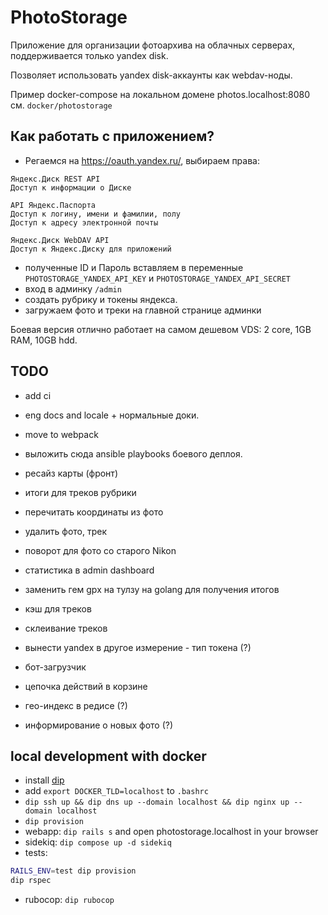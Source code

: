 # PhotoStorage

Приложение для организации фотоархива на облачных серверах, поддерживается только yandex disk.

Позволяет использовать yandex disk-аккаунты как webdav-ноды.

Пример docker-compose на локальном домене photos.localhost:8080 см. `docker/photostorage`

## Как работать с приложением?

* Регаемся на https://oauth.yandex.ru/, выбираем права:
```
Яндекс.Диск REST API
Доступ к информации о Диске

API Яндекс.Паспорта
Доступ к логину, имени и фамилии, полу
Доступ к адресу электронной почты

Яндекс.Диск WebDAV API
Доступ к Яндекс.Диску для приложений
```
* полученные ID и Пароль вставляем в переменные `PHOTOSTORAGE_YANDEX_API_KEY` и `PHOTOSTORAGE_YANDEX_API_SECRET`
* вход в админку `/admin`
* создать рубрику и токены яндекса.
* загружаем фото и треки на главной странице админки

Боевая версия отлично работает на самом дешевом VDS: 2 core, 1GB RAM, 10GB hdd.

## TODO

* add ci
* eng docs and locale + нормальные доки.
* move to webpack
* выложить сюда ansible playbooks боевого деплоя.
* ресайз карты (фронт)
* итоги для треков рубрики
* перечитать координаты из фото
* удалить фото, трек
* поворот для фото со старого Nikon
* статистика в admin dashboard

* заменить гем gpx на тулзу на golang для получения итогов
* кэш для треков
* склеивание треков

* вынести yandex в другое измерение - тип токена (?)
* бот-загрузчик
* цепочка действий в корзине

* гео-индекс в редисе (?)
* информирование о новых фото (?)

## local development with docker

* install [dip](https://github.com/bibendi/dip)
* add `export DOCKER_TLD=localhost` to `.bashrc`
* `dip ssh up && dip dns up --domain localhost && dip nginx up --domain localhost`
* `dip provision`
* webapp: `dip rails s` and open photostorage.localhost in your browser
* sidekiq: `dip compose up -d sidekiq`
* tests:
```bash
RAILS_ENV=test dip provision
dip rspec
```
* rubocop: `dip rubocop`
